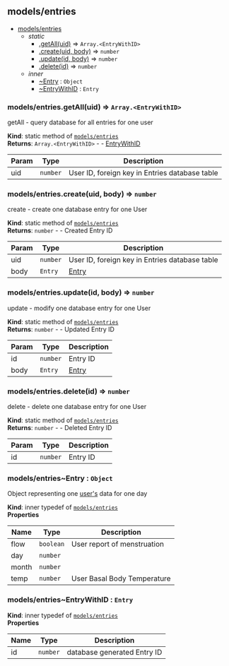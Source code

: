 <a name="module_models/entries"></a>

## models/entries

* [models/entries](#module_models/entries)
    * _static_
        * [.getAll(uid)](#module_models/entries.getAll) ⇒ <code>Array.&lt;EntryWithID&gt;</code>
        * [.create(uid, body)](#module_models/entries.create) ⇒ <code>number</code>
        * [.update(id, body)](#module_models/entries.update) ⇒ <code>number</code>
        * [.delete(id)](#module_models/entries.delete) ⇒ <code>number</code>
    * _inner_
        * [~Entry](#module_models/entries..Entry) : <code>Object</code>
        * [~EntryWithID](#module_models/entries..EntryWithID) : <code>Entry</code>

<a name="module_models/entries.getAll"></a>

### models/entries.getAll(uid) ⇒ <code>Array.&lt;EntryWithID&gt;</code>
getAll - query database for all entries for one user

**Kind**: static method of [<code>models/entries</code>](#module_models/entries)  
**Returns**: <code>Array.&lt;EntryWithID&gt;</code> - - [EntryWithID](#module_models/entries..EntryWithID)  

| Param | Type | Description |
| --- | --- | --- |
| uid | <code>number</code> | User ID, foreign key in Entries database table |

<a name="module_models/entries.create"></a>

### models/entries.create(uid, body) ⇒ <code>number</code>
create - create one database entry for one User

**Kind**: static method of [<code>models/entries</code>](#module_models/entries)  
**Returns**: <code>number</code> - - Created Entry ID  

| Param | Type | Description |
| --- | --- | --- |
| uid | <code>number</code> | User ID, foreign key in Entries database table |
| body | <code>Entry</code> | [Entry](#module_models/entries..Entry) |

<a name="module_models/entries.update"></a>

### models/entries.update(id, body) ⇒ <code>number</code>
update - modify one database entry for one User

**Kind**: static method of [<code>models/entries</code>](#module_models/entries)  
**Returns**: <code>number</code> - - Updated Entry ID  

| Param | Type | Description |
| --- | --- | --- |
| id | <code>number</code> | Entry ID |
| body | <code>Entry</code> | [Entry](#module_models/entries..Entry) |

<a name="module_models/entries.delete"></a>

### models/entries.delete(id) ⇒ <code>number</code>
delete - delete one database entry for one User

**Kind**: static method of [<code>models/entries</code>](#module_models/entries)  
**Returns**: <code>number</code> - - Deleted Entry ID  

| Param | Type | Description |
| --- | --- | --- |
| id | <code>number</code> | Entry ID |

<a name="module_models/entries..Entry"></a>

### models/entries~Entry : <code>Object</code>
Object representing one [user's](module:models/users~User) data for one day

**Kind**: inner typedef of [<code>models/entries</code>](#module_models/entries)  
**Properties**

| Name | Type | Description |
| --- | --- | --- |
| flow | <code>boolean</code> | User report of menstruation |
| day | <code>number</code> |  |
| month | <code>number</code> |  |
| temp | <code>number</code> | User Basal Body Temperature |

<a name="module_models/entries..EntryWithID"></a>

### models/entries~EntryWithID : <code>Entry</code>
**Kind**: inner typedef of [<code>models/entries</code>](#module_models/entries)  
**Properties**

| Name | Type | Description |
| --- | --- | --- |
| id | <code>number</code> | database generated Entry ID |

